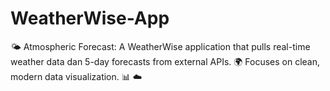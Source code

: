 # WeatherWise-App
🌤️ Atmospheric Forecast: A WeatherWise application that pulls real-time weather data dan 5-day forecasts from external APIs. 🌍 Focuses on clean, modern data visualization. 📊 ☁️
